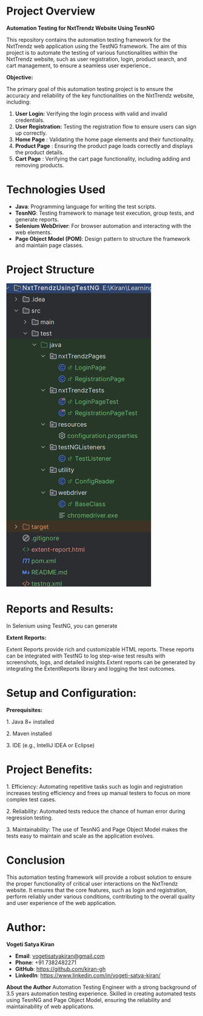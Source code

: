 <h1>Project Overview</h1>

**Automation Testing for NxtTrendz Website Using TesnNG**
<p>This repository contains the automation testing framework for the NxtTrendz 
web application using the TestNG framework. The aim of this project is to automate
the testing of various functionalities within the NxtTrendz website, such as user
registration, login, product search, and cart management, to ensure a seamless 
user experience..</p>

**Objective:**
<p>The primary goal of this automation testing project is to ensure the accuracy 
and reliability of the key functionalities on the NxtTrendz website, including:</p>

1. **User Login:** Verifying the login process with valid and invalid credentials.
2. **User Registration:** Testing the registration flow to ensure users can sign up correctly.
3. **Home Page** : Validating the home page elements and their functionality.
4. **Product Page** : Ensuring the product page loads correctly and displays the product details.
5. **Cart Page** : Verifying the cart page functionality, including adding and removing products.


<h1>Technologies Used</h1>

- **Java**: Programming language for writing the test scripts.
- **TesnNG**: Testing framework to manage test execution, group tests, and generate reports.
- **Selenium WebDriver**: For browser automation and interacting with the web elements.
- **Page Object Model (POM)**: Design pattern to structure the framework and maintain page classes.

<h1>Project Structure</h1>
<img src="NxtTrendzUsingTestNg.png">
<br>
<h1>Reports and Results:</h1>
<p>In Selenium using TestNG, you can generate</p>

**Extent Reports:**<br>

<p>Extent Reports provide rich and customizable HTML reports. These reports 
can be integrated with TestNG to log step-wise test results with screenshots,
logs, and detailed insights.Extent reports can be generated by integrating
the ExtentReports library and logging the test outcomes.</p>


<h1>Setup and Configuration:</h1>

**Prerequisites:**
<p>1. Java 8+ installed</p>
<p>2. Maven installed</p>
<p>3. IDE (e.g., IntelliJ IDEA or Eclipse)</p>


<h1>Project Benefits:</h1>

<p>1. Efficiency: Automating repetitive tasks such as login and registration increases testing efficiency and frees up manual testers to focus on more complex test cases.</p>
<p>2. Reliability: Automated tests reduce the chance of human error during regression testing.</p>
<p>3. Maintainability: The use of TesnNG and Page Object Model makes the tests easy to maintain and scale as the application evolves.</p>

<h1>Conclusion</h1>
This automation testing framework will provide a robust solution to ensure the proper functionality of 
critical user interactions on the NxtTrendz website. It ensures that the core features, such as login 
and registration, perform reliably under various conditions, contributing to the overall quality and 
user experience of the web application.


<h1>Author:</h1>

**Vogeti Satya Kiran**

- **Email**: vogetisatyakiran@gmail.com
- **Phone**: +91 7382482271
- **GitHub**: https://github.com/kiran-gh
- **LinkedIn**: https://www.linkedin.com/in/vogeti-satya-kiran/

**About the Author**
Automation Testing Engineer with a strong background of 3.5 years automation testing experience. Skilled
in creating automated tests using TesnNG and Page Object Model, ensuring the reliability and
maintainability of web applications.